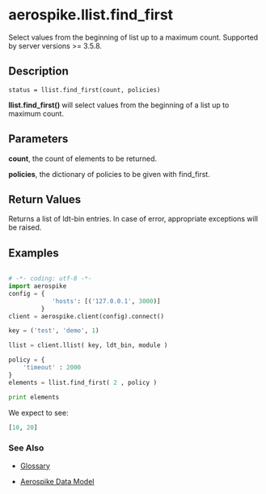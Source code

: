 
# aerospike.llist.find_first
Select values from the beginning of list up to a maximum count.
Supported by server versions >= 3.5.8.

## Description

```
status = llist.find_first(count, policies)
```
**llist.find_first()** will select values from the beginning of a list up to
maximum count.    

## Parameters

**count**, the count of elements to be returned.

**policies**, the dictionary of policies to be given with find_first.   

## Return Values
Returns a list of ldt-bin entries. In case of error, appropriate exceptions will be raised.

## Examples

```python

# -*- coding: utf-8 -*-
import aerospike
config = {
            'hosts': [('127.0.0.1', 3000)]
         }
client = aerospike.client(config).connect()

key = ('test', 'demo', 1)

llist = client.llist( key, ldt_bin, module )

policy = {
    'timeout' : 2000
}
elements = llist.find_first( 2 , policy )

print elements


```

We expect to see:

```python
[10, 20]
```



### See Also



- [Glossary](http://www.aerospike.com/docs/guide/glossary.html)

- [Aerospike Data Model](http://www.aerospike.com/docs/architecture/data-model.html)
